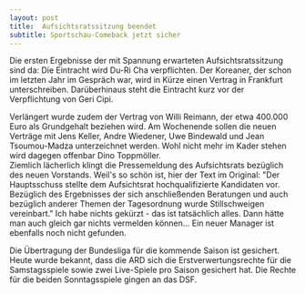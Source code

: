 ```yaml
---
layout: post
title:  Aufsichtsratssitzung beendet
subtitle: Sportschau-Comeback jetzt sicher
---
```


Die ersten Ergebnisse der mit Spannung erwarteten Aufsichtsratssitzung sind da: Die Eintracht wird Du-Ri Cha verpflichten. Der Koreaner, der schon im letzten Jahr im Gespräch war, wird in Kürze einen Vertrag in Frankfurt unterschreiben. Darüberhinaus steht die Eintracht kurz vor der Verpflichtung von Geri Cipi.

Verlängert wurde zudem der Vertrag von Willi Reimann, der etwa 400.000 Euro als Grundgehalt beziehen wird. Am Wochenende sollen die neuen Verträge mit Jens Keller, Andre Wiedener, Uwe Bindewald und Jean Tsoumou-Madza unterzeichnet werden. Wohl nicht mehr im Kader stehen wird dagegen offenbar Dino Toppmöller.  
Ziemlich lächerlich klingt die Pressemeldung des Aufsichtsrats bezüglich des neuen Vorstands. Weil's so schön ist, hier der Text im Original: "Der Hauptsschuss stellte dem Aufsichtsrat hochqualifizierte Kandidaten vor. Bezüglich des Ergebnisses der sich anschließenden Beratungen und auch bezüglich anderer Themen der Tagesordnung wurde Stillschweigen vereinbart." Ich habe nichts gekürzt - das ist tatsächlich alles. Dann hätte man auch gleich gar nichts vermelden können... Ein neuer Manager ist ebenfalls noch nicht gefunden.

Die Übertragung der Bundesliga für die kommende Saison ist gesichert. Heute wurde bekannt, dass die ARD sich die Erstverwertungsrechte für die Samstagsspiele sowie zwei Live-Spiele pro Saison gesichert hat. Die Rechte für die beiden Sonntagsspiele gingen an das DSF.
